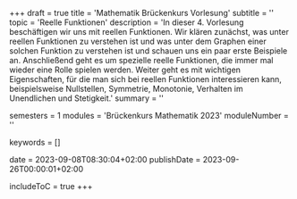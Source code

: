 +++
draft = true
title = 'Mathematik Brückenkurs Vorlesung'
subtitle = ''
topic = 'Reelle Funktionen'
description = 'In dieser 4. Vorlesung beschäftigen wir uns mit reellen Funktionen. Wir klären zunächst, was unter reellen Funktionen zu verstehen ist und was unter dem Graphen einer solchen Funktion zu verstehen ist und schauen uns ein paar erste Beispiele an. Anschließend geht es um spezielle reelle Funktionen, die immer mal wieder eine Rolle spielen werden. Weiter geht es mit wichtigen Eigenschaften, für die man sich bei reellen Funktionen interessieren kann, beispielsweise Nullstellen, Symmetrie, Monotonie, Verhalten im Unendlichen und Stetigkeit.'
summary = ''

semesters = 1
modules = 'Brückenkurs Mathematik 2023'
moduleNumber = ''

keywords = []

date = 2023-09-08T08:30:04+02:00
publishDate = 2023-09-26T00:00:01+02:00

includeToC = true
+++
